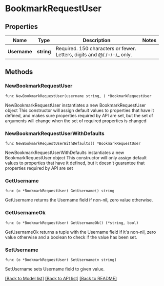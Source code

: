 # BookmarkRequestUser

## Properties

Name | Type | Description | Notes
------------ | ------------- | ------------- | -------------
**Username** | **string** | Required. 150 characters or fewer. Letters, digits and @/./+/-/_ only. | 

## Methods

### NewBookmarkRequestUser

`func NewBookmarkRequestUser(username string, ) *BookmarkRequestUser`

NewBookmarkRequestUser instantiates a new BookmarkRequestUser object
This constructor will assign default values to properties that have it defined,
and makes sure properties required by API are set, but the set of arguments
will change when the set of required properties is changed

### NewBookmarkRequestUserWithDefaults

`func NewBookmarkRequestUserWithDefaults() *BookmarkRequestUser`

NewBookmarkRequestUserWithDefaults instantiates a new BookmarkRequestUser object
This constructor will only assign default values to properties that have it defined,
but it doesn't guarantee that properties required by API are set

### GetUsername

`func (o *BookmarkRequestUser) GetUsername() string`

GetUsername returns the Username field if non-nil, zero value otherwise.

### GetUsernameOk

`func (o *BookmarkRequestUser) GetUsernameOk() (*string, bool)`

GetUsernameOk returns a tuple with the Username field if it's non-nil, zero value otherwise
and a boolean to check if the value has been set.

### SetUsername

`func (o *BookmarkRequestUser) SetUsername(v string)`

SetUsername sets Username field to given value.



[[Back to Model list]](../README.md#documentation-for-models) [[Back to API list]](../README.md#documentation-for-api-endpoints) [[Back to README]](../README.md)


